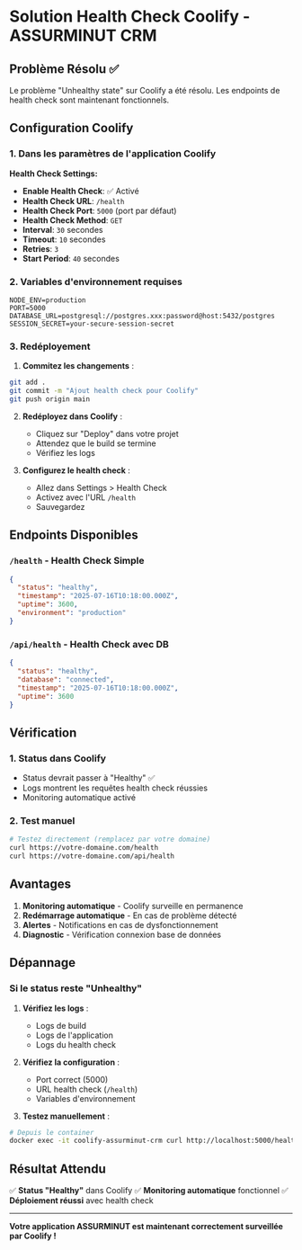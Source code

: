 # Solution Health Check Coolify - ASSURMINUT CRM

## Problème Résolu ✅

Le problème "Unhealthy state" sur Coolify a été résolu. Les endpoints de health check sont maintenant fonctionnels.

## Configuration Coolify

### 1. Dans les paramètres de l'application Coolify

**Health Check Settings:**
- **Enable Health Check**: ✅ Activé
- **Health Check URL**: `/health`
- **Health Check Port**: `5000` (port par défaut)
- **Health Check Method**: `GET`
- **Interval**: `30` secondes
- **Timeout**: `10` secondes
- **Retries**: `3`
- **Start Period**: `40` secondes

### 2. Variables d'environnement requises

```env
NODE_ENV=production
PORT=5000
DATABASE_URL=postgresql://postgres.xxx:password@host:5432/postgres
SESSION_SECRET=your-secure-session-secret
```

### 3. Redéployement

1. **Commitez les changements** :
```bash
git add .
git commit -m "Ajout health check pour Coolify"
git push origin main
```

2. **Redéployez dans Coolify** :
   - Cliquez sur "Deploy" dans votre projet
   - Attendez que le build se termine
   - Vérifiez les logs

3. **Configurez le health check** :
   - Allez dans Settings > Health Check
   - Activez avec l'URL `/health`
   - Sauvegardez

## Endpoints Disponibles

### `/health` - Health Check Simple
```json
{
  "status": "healthy",
  "timestamp": "2025-07-16T10:18:00.000Z",
  "uptime": 3600,
  "environment": "production"
}
```

### `/api/health` - Health Check avec DB
```json
{
  "status": "healthy",
  "database": "connected",
  "timestamp": "2025-07-16T10:18:00.000Z",
  "uptime": 3600
}
```

## Vérification

### 1. Status dans Coolify
- Status devrait passer à "Healthy" ✅
- Logs montrent les requêtes health check réussies
- Monitoring automatique activé

### 2. Test manuel
```bash
# Testez directement (remplacez par votre domaine)
curl https://votre-domaine.com/health
curl https://votre-domaine.com/api/health
```

## Avantages

1. **Monitoring automatique** - Coolify surveille en permanence
2. **Redémarrage automatique** - En cas de problème détecté
3. **Alertes** - Notifications en cas de dysfonctionnement
4. **Diagnostic** - Vérification connexion base de données

## Dépannage

### Si le status reste "Unhealthy"

1. **Vérifiez les logs** :
   - Logs de build
   - Logs de l'application
   - Logs du health check

2. **Vérifiez la configuration** :
   - Port correct (5000)
   - URL health check (`/health`)
   - Variables d'environnement

3. **Testez manuellement** :
```bash
# Depuis le container
docker exec -it coolify-assurminut-crm curl http://localhost:5000/health
```

## Résultat Attendu

✅ **Status "Healthy"** dans Coolify
✅ **Monitoring automatique** fonctionnel
✅ **Déploiement réussi** avec health check

---

**Votre application ASSURMINUT est maintenant correctement surveillée par Coolify !**